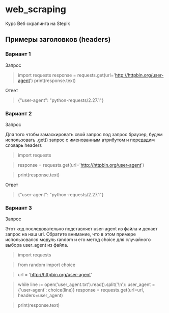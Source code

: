 # web_scraping
Курс Веб скрапинга на Stepik

## Примеры заголовков (headers)

### Вариант 1

Запрос
> import requests
> response = requests.get(url='http://httpbin.org/user-agent')
> print(response.text)

Ответ
> {"user-agent": "python-requests/2.27.1"}

### Вариант 2

Запрос

Для того чтобы замаскировать свой запрос под запрос браузер, будем использовать .get() запрос с именованным атрибутом и передадим словарь headers
> import requests

> response = requests.get(url='http://httpbin.org/user-agent')

> print(response.text)

Ответ
> {"user-agent": "python-requests/2.27.1"}

### Вариант 3

Запрос

Этот код последовательно подставляет user-agent из файла и делает запрос на наш url. Обратите внимание, что в этом примере использовался модуль random и его метод choice для случайного выбора user_agent из файла.
> import requests

> from random import choice

> url = 'http://httpbin.org/user-agent'

> while line := open('user_agent.txt').read().split('\n'):
    user_agent = {'user-agent': choice(line)}
    response = requests.get(url=url, headers=user_agent)

>print(response.text)